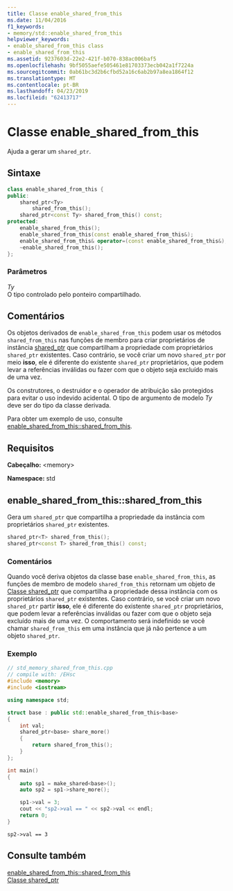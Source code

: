 ```yaml
---
title: Classe enable_shared_from_this
ms.date: 11/04/2016
f1_keywords:
- memory/std::enable_shared_from_this
helpviewer_keywords:
- enable_shared_from_this class
- enable_shared_from_this
ms.assetid: 9237603d-22e2-421f-b070-838ac006baf5
ms.openlocfilehash: 9bf5055aefe505461e81703373ecb042a1f7224a
ms.sourcegitcommit: 0ab61bc3d2b6cfbd52a16c6ab2b97a8ea1864f12
ms.translationtype: MT
ms.contentlocale: pt-BR
ms.lasthandoff: 04/23/2019
ms.locfileid: "62413717"
---
```

# <a name="enablesharedfromthis-class"></a>Classe enable_shared_from_this

Ajuda a gerar um `shared_ptr`.

## <a name="syntax"></a>Sintaxe

```cpp
class enable_shared_from_this {
public:
    shared_ptr<Ty>
        shared_from_this();
    shared_ptr<const Ty> shared_from_this() const;
protected:
    enable_shared_from_this();
    enable_shared_from_this(const enable_shared_from_this&);
    enable_shared_from_this& operator=(const enable_shared_from_this&);
    ~enable_shared_from_this();
};
```

### <a name="parameters"></a>Parâmetros

*Ty*<br/>
O tipo controlado pelo ponteiro compartilhado.

## <a name="remarks"></a>Comentários

Os objetos derivados de `enable_shared_from_this` podem usar os métodos `shared_from_this` nas funções de membro para criar proprietários de instância [shared_ptr](../standard-library/shared-ptr-class.md) que compartilham a propriedade com proprietários `shared_ptr` existentes. Caso contrário, se você criar um novo `shared_ptr` por meio **isso**, ele é diferente do existente `shared_ptr` proprietários, que podem levar a referências inválidas ou fazer com que o objeto seja excluído mais de uma vez.

Os construtores, o destruidor e o operador de atribuição são protegidos para evitar o uso indevido acidental. O tipo de argumento de modelo *Ty* deve ser do tipo da classe derivada.

Para obter um exemplo de uso, consulte [enable_shared_from_this::shared_from_this](#shared_from_this).

## <a name="requirements"></a>Requisitos

**Cabeçalho:** \<memory>

**Namespace:** std

## <a name="shared_from_this"></a>  enable_shared_from_this::shared_from_this

Gera um `shared_ptr` que compartilha a propriedade da instância com proprietários `shared_ptr` existentes.

```cpp
shared_ptr<T> shared_from_this();
shared_ptr<const T> shared_from_this() const;
```

### <a name="remarks"></a>Comentários

Quando você deriva objetos da classe base `enable_shared_from_this`, as funções de membro de modelo `shared_from_this` retornam um objeto de [Classe shared_ptr](../standard-library/shared-ptr-class.md) que compartilha a propriedade dessa instância com os proprietários `shared_ptr` existentes. Caso contrário, se você criar um novo `shared_ptr` partir **isso**, ele é diferente do existente `shared_ptr` proprietários, que podem levar a referências inválidas ou fazer com que o objeto seja excluído mais de uma vez. O comportamento será indefinido se você chamar `shared_from_this` em uma instância que já não pertence a um objeto `shared_ptr`.

### <a name="example"></a>Exemplo

```cpp
// std_memory_shared_from_this.cpp
// compile with: /EHsc
#include <memory>
#include <iostream>

using namespace std;

struct base : public std::enable_shared_from_this<base>
{
    int val;
    shared_ptr<base> share_more()
    {
        return shared_from_this();
    }
};

int main()
{
    auto sp1 = make_shared<base>();
    auto sp2 = sp1->share_more();

    sp1->val = 3;
    cout << "sp2->val == " << sp2->val << endl;
    return 0;
}
```

```Output
sp2->val == 3
```

## <a name="see-also"></a>Consulte também

[enable_shared_from_this::shared_from_this](#shared_from_this)<br/>
[Classe shared_ptr](../standard-library/shared-ptr-class.md)<br/>